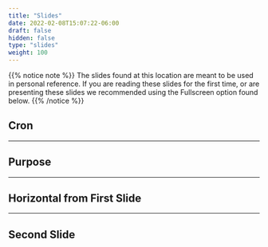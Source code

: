 ```yaml
---
title: "Slides"
date: 2022-02-08T15:07:22-06:00
draft: false
hidden: false
type: "slides"
weight: 100
---
```


{{% notice note %}}
The slides found at this location are meant to be used in personal reference. If you are reading these slides for the first time, or are presenting these slides we recommended using the Fullscreen option found below.
{{% /notice %}}

## Cron

---

## Purpose


___

## Horizontal from First Slide

---

## Second Slide